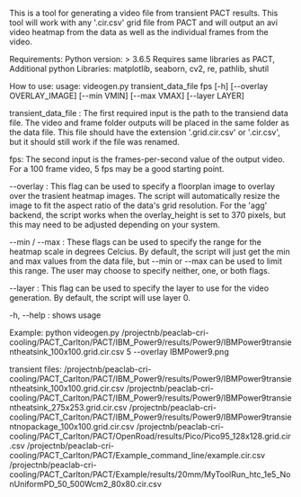 This is a tool for generating a video file from transient PACT results. This tool will work with any '.cir.csv' grid file from PACT and
 will output an avi video heatmap from the data as well as the individual frames from the video. 

Requirements: Python version: > 3.6.5
 Requires same libraries as PACT,
 Additional python Libraries: matplotlib, seaborn, cv2, re, pathlib, shutil 

How to use:
usage: videogen.py transient_data_file fps
                   [-h] [--overlay OVERLAY_IMAGE] [--min VMIN] [--max VMAX]
                   [--layer LAYER]
                   
transient_data_file : The first required input is the path to the transiend data file. The video and frame folder outputs will
 be placed in the same folder as the data file. This file should have the extension '.grid.cir.csv' or '.cir.csv', but it 
 should still work if the file was renamed.

fps: The second input is the frames-per-second value of the output video. For a 100 frame video, 5 fps may be a good starting point.

--overlay : This flag can be used to specify a floorplan image to overlay over the trasient heatmap images. The script will automatically
 resize the image to fit the aspect ratio of the data's grid resolution. For the 'agg' backend, the script works when the overlay_height is 
 set to 370 pixels, but this may need to be adjusted depending on your system.

--min / --max : These flags can be used to specify the range for the heatmap scale in degrees Celcius. By default, the script will just get
 the min and max values from the data file, but --min or --max can be used to limit this range. The user may choose to specify neither, one,
 or both flags.

--layer : This flag can be used to specify the layer to use for the video generation. By default, the script will use layer 0.

-h, --help : shows usage


Example: python videogen.py /projectnb/peaclab-cri-cooling/PACT_Carlton/PACT/IBM_Power9/results/Power9/IBMPower9transientheatsink_100x100.grid.cir.csv 5 --overlay IBMPower9.png 


transient files:
/projectnb/peaclab-cri-cooling/PACT_Carlton/PACT/IBM_Power9/results/Power9/IBMPower9transientheatsink_100x100.grid.cir.csv
/projectnb/peaclab-cri-cooling/PACT_Carlton/PACT/IBM_Power9/results/Power9/IBMPower9transientheatsink_275x253.grid.cir.csv
/projectnb/peaclab-cri-cooling/PACT_Carlton/PACT/IBM_Power9/results/Power9/IBMPower9transientnopackage_100x100.grid.cir.csv
/projectnb/peaclab-cri-cooling/PACT_Carlton/PACT/OpenRoad/results/Pico/Pico95_128x128.grid.cir.csv
/projectnb/peaclab-cri-cooling/PACT_Carlton/PACT/Example_command_line/example.cir.csv
/projectnb/peaclab-cri-cooling/PACT_Carlton/PACT/Example/results/20mm/MyToolRun_htc_1e5_NonUniformPD_50_500Wcm2_80x80.cir.csv

